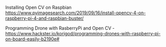 Installing Open CV on Raspbian 
https://www.pyimagesearch.com/2019/09/16/install-opencv-4-on-raspberry-pi-4-and-raspbian-buster/


Programming Drone with RasberryPi and Open CV - 
  https://www.hackster.io/korigod/programming-drones-with-raspberry-pi-on-board-easily-b2190e#
  
